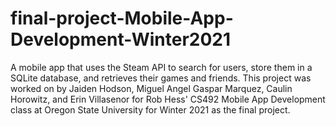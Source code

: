 # final-project-Mobile-App-Development-Winter2021
A mobile app that uses the Steam API to search for users, store them in a SQLite database, and retrieves their games and friends.
This project was worked on by 
Jaiden Hodson,
Miguel Angel Gaspar Marquez,
Caulin Horowitz, and
Erin Villasenor
for Rob Hess' CS492 Mobile App Development class at Oregon State University for Winter 2021 as the final project.
